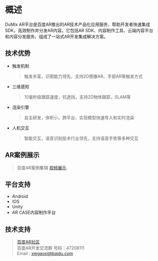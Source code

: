 概述 
====
DuMix AR平台是百度AR推出的AR技术产品化应用服务，帮助开发者快速集成SDK，高效制作并分发AR内容。它包括AR SDK、内容制作工具、云端内容平台和内容分发服务，组成了一站式AR开发集成解决方案。

技术优势
-----
* 触发机制 
     > 触发丰富，识图能力领先，支持2D图像AR、手部AR等触发方式
* 三维感知 
     > 10毫秒级跟踪速度，抗遮挡，支持2D物体跟踪，SLAM等
* 渲染引擎
     > 自主研发，体积小，跨平台，实现模型快速导入和实时渲染
* 人机交互
     > 智能交互，语音识别技术行业领先，支持语音手势等多种交互

AR案例展示
-----
 > 百度AR案例集锦 [视频展示](http://ar-fm.cdn.bcebos.com/ar-website%2FARcasejinji12-21.mp4).

平台支持
-----
* Android
* IOS
* Unity
* AR CASE内容制作平台

技术支持
-----
 >[百度AR社区](http://ai.baidu.com/forum/topic/list/175)<br>
 >百度AR开发交流群 号码：47208111<br>
 >Email : xiegaoxi@baidu.com <br>

